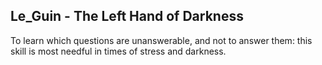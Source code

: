 ## Le_Guin - The Left Hand of Darkness

To learn which questions are unanswerable, and not to answer them: this skill is most needful in times of stress and darkness.
